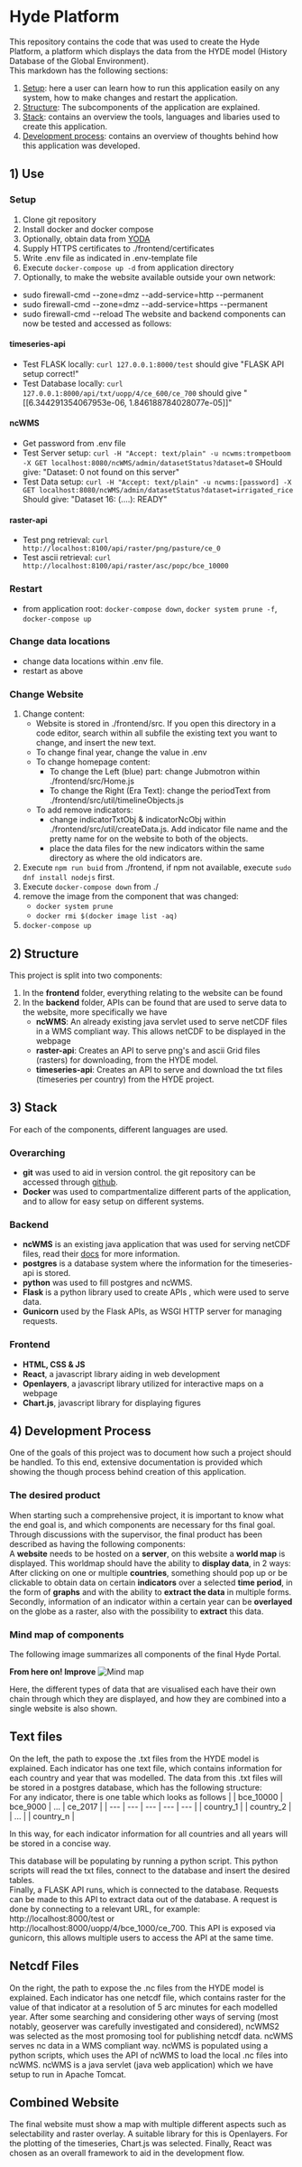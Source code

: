 # Hyde Platform
This repository contains the code that was used to create the Hyde Platform, a platform which displays the data from the HYDE model (History Database of the Global Environment).  
This markdown has the following sections:
1) [Setup](#1-use): here a user can learn how to run this application easily on any system, how to make changes and restart the application.
2) [Structure](#2-structure): The subcomponents of the application are explained.
3) [Stack](#3-stack): contains an overview the tools, languages and libaries used to create this application.
4) [Development process](#4-development-process): contains an overview of thoughts behind how this application was developed.

## 1) Use
### Setup
1) Clone git repository
2) Install docker and docker compose 
3) Optionally, obtain data from [YODA](https://landuse.sites.uu.nl/datasets/)
4) Supply HTTPS certificates to ./frontend/certificates
5) Write .env file as indicated in .env-template file
6) Execute `docker-compose up -d` from application directory
7) Optionally, to make the website available outside your own network: 
- sudo firewall-cmd --zone=dmz --add-service=http --permanent
- sudo firewall-cmd --zone=dmz --add-service=https --permanent
- sudo firewall-cmd --reload
The website and backend components can now be tested and accessed as follows:
#### timeseries-api
- Test FLASK locally: `curl 127.0.0.1:8000/test` should give "FLASK API setup correct!"
- Test Database locally: `curl 127.0.0.1:8000/api/txt/uopp/4/ce_600/ce_700` should give "[[6.344291354067953e-06, 1.846188784028077e-05]]" 
#### ncWMS
- Get password from .env file
- Test Server setup: `curl -H "Accept: text/plain" -u ncwms:trompetboom -X GET localhost:8080/ncWMS/admin/datasetStatus?dataset=0` SHould give: "Dataset: 0 not found on this server" 
- Test Data setup: `curl -H "Accept: text/plain" -u ncwms:[password] -X GET localhost:8080/ncWMS/admin/datasetStatus?dataset=irrigated_rice` Should give: "Dataset 16: (....): READY"
#### raster-api
- Test png retrieval: `curl http://localhost:8100/api/raster/png/pasture/ce_0` 
- Test ascii retrieval: `curl http://localhost:8100/api/raster/asc/popc/bce_10000`

### Restart
- from application root: `docker-compose down`, `docker system prune -f`, `docker-compose up`

### Change data locations
- change data locations within .env file.
- restart as above

### Change Website
1) Change content:
    - Website is stored in ./frontend/src. If you open this directory in a code editor, search within all subfile the existing text you want to change, and insert the new text. 
    - To change final year, change the value in .env
    - To change homepage content:
        - To change the Left (blue) part: change Jubmotron within ./frontend/src/Home.js 
        - To change the Right (Era Text): change the periodText from ./frontend/src/util/timelineObjects.js
    - To add remove indicators:
        - change indicatorTxtObj & indicatorNcObj within ./frontend/src/util/createData.js. Add indicator file name and the pretty name for on the website to both of the objects. 
        - place the data files for the new indicators within the same directory as where the old indicators are.
2) Execute `npm run buid` from ./frontend, if npm not available, execute `sudo dnf install nodejs` first.
3) Execute `docker-compose down` from ./
4) remove the image from the component that was changed:
    - `docker system prune`
    - `docker rmi $(docker image list -aq)`
4) `docker-compose up`

## 2) Structure
This project is split into two components:
1) In the **frontend** folder, everything relating to the website can be found
2) In the **backend** folder, APIs can be found that are used to serve data to the website, more specifically we have
    - **ncWMS**: An already existing java servlet used to serve netCDF files in a WMS compliant way. This allows netCDF to be displayed in the webpage
    - **raster-api**: Creates an API to serve png's and ascii Grid files (rasters) for downloading, from the HYDE model.
    - **timeseries-api**: Creates an API to serve and download the txt files (timeseries per country) from the HYDE project.

## 3) Stack
For each of the components, different languages are used. 

### Overarching
- **git** was used to aid in version control. the git repository can be accessed through [github](https://github.com/UtrechtUniversity/Hyde-Platform).
- **Docker** was used to compartmentalize different parts of the application, and to allow for easy setup on different systems. 

### Backend
-  **ncWMS** is an existing java application that was used for serving netCDF files, read their [docs](https://github.com/Reading-eScience-Centre/ncwms/tree/master/docs) for more information.
- **postgres** is a database system where the information for the timeseries-api is stored.
- **python** was used to fill postgres and ncWMS.
- **Flask** is a python library used to create APIs , which were used to serve data.
- **Gunicorn** used by the Flask APIs, as WSGI HTTP server for managing requests.

### Frontend
- **HTML, CSS & JS**
- **React**, a javascript library aiding in web development
- **Openlayers**, a javascript library utilized for interactive maps on a webpage
- **Chart.js**, javascript library for displaying figures

## 4) Development Process
One of the goals of this project was to document how such a project should be handled. To this end, extensive documentation is provided which showing the though process behind creation of this application.  

### The desired product
When starting such a comprehensive project, it is important to know what the end goal is, and which components are necessary for ths final goal. Through discussions with the supervisor, the final product has been described as having the following components: \
A **website** needs to be hosted on a **server**, on this website a **world map** is displayed. This worldmap should have the ability to **display data**, in 2 ways: \
After clicking on one or multiple **countries**, something should pop up or be clickable to obtain data on certain **indicators** over a selected **time period**, in the form of **graphs** and with the ability to **extract the data** in multiple forms. \
Secondly, information of an indicator within a certain year can be **overlayed** on the globe as a raster, also with the possibility to **extract** this data.

### Mind map of components
The following image summarizes all components of the final Hyde Portal.

**From here on! Improve**
![Mind map](images/Structure.jpg)

Here, the different types of data that are visualised each have their own chain through which they are displayed, and how they are combined into a single website is also shown. 

## Text files
On the left, the path to expose the .txt files from the HYDE model is explained. Each indicator has one text file, which contains information for each country and year that was modelled. The data from this .txt files will be stored in a postgres database, which has the following structure: \
For any indicator, there is one table which looks as follows
| | bce_10000 | bce_9000 | ... | ce_2017 |
| --- | --- | --- | --- | --- |
| country_1 | 
| country_2 | 
| ... |
| country_n |

In this way, for each indicator information for all countries and all years will be stored in a concise way.

This database will be populating by running a python script. This python scripts will read the txt files, connect to the database and insert the desired tables.  
Finally, a FLASK API runs, which is connected to the database. Requests can be made to this API to extract data out of the database. A request is done by connecting to a relevant URL, for example: http://localhost:8000/test or http://localhost:8000/uopp/4/bce_1000/ce_700. This API is exposed via gunicorn, this allows multiple users to access the API at the same time.

## Netcdf Files
On the right, the path to expose the .nc files from the HYDE model is explained. Each indicator has one netcdf file, which contains raster for the value of that indicator at a resolution of 5 arc minutes for each modelled year. After some searching and considering other ways of serving (most notably, geoserver was carefully investigated and considered), ncWMS2 was selected as the most promosing tool for publishing netcdf data. ncWMS serves nc data in a WMS compliant way. ncWMS is populated using a python scripts, which uses the API of ncWMS to load the local .nc files into ncWMS. ncWMS is a java servlet (java web application) which we have setup to run in Apache Tomcat.

## Combined Website
The final website must show a map with multiple different aspects such as selectability and raster overlay. A suitable library for this is Openlayers. For the plotting of the timeseries, Chart.js was selected. Finally, React was chosen as an overall framework to aid in the development flow.
